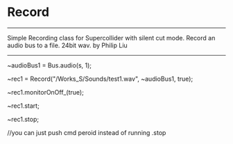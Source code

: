 # Record

--------------------------------------------------------------------------------------------------------------------

Simple Recording class for Supercollider with silent cut mode. Record an audio bus to a file. 24bit wav. by Philip Liu

--------------------------------------------------------------------------------------------------------------------


~audioBus1 = Bus.audio(s, 1);

~rec1 = Record("/Works_S/Sounds/test1.wav", ~audioBus1, true);

~rec1.monitorOnOff_(true);

~rec1.start;

~rec1.stop;

//you can just push cmd peroid instead of running .stop
